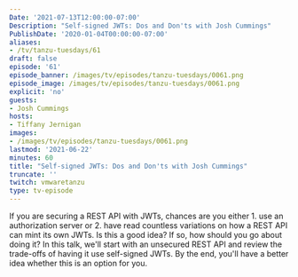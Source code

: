```yaml
---
Date: '2021-07-13T12:00:00-07:00'
Description: "Self-signed JWTs: Dos and Don'ts with Josh Cummings"
PublishDate: '2020-01-04T00:00:00-07:00'
aliases:
- /tv/tanzu-tuesdays/61
draft: false
episode: '61'
episode_banner: /images/tv/episodes/tanzu-tuesdays/0061.png
episode_image: /images/tv/episodes/tanzu-tuesdays/0061.png
explicit: 'no'
guests:
- Josh Cummings
hosts:
- Tiffany Jernigan
images:
- /images/tv/episodes/tanzu-tuesdays/0061.png
lastmod: '2021-06-22'
minutes: 60
title: "Self-signed JWTs: Dos and Don'ts with Josh Cummings"
truncate: ''
twitch: vmwaretanzu
type: tv-episode
---
```


If you are securing a REST API with JWTs, chances are you either 1. use an authorization server or 2. have read countless variations on how a REST API can mint its own JWTs. Is this a good idea? If so, how should you go about doing it? In this talk, we'll start with an unsecured REST API and review the trade-offs of having it use self-signed JWTs. By the end, you'll have a better idea whether this is an option for you.